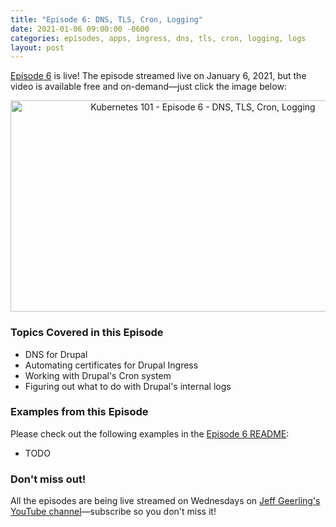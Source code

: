 ```yaml
---
title: "Episode 6: DNS, TLS, Cron, Logging"
date: 2021-01-06 09:00:00 -0600
categories: episodes, apps, ingress, dns, tls, cron, logging, logs
layout: post
---
```

[Episode 6](https://www.youtube.com/watch?v=E1_uINjq2As) is live! The episode streamed live on January 6, 2021, but the video is available free and on-demand—just click the image below:

<div style="text-align: center;" class="thumb-wrapper">
  <a href="https://www.youtube.com/watch?v=E1_uINjq2As">
    <img src="/assets/images/episode-06.jpg" width="600" height="338" alt="Kubernetes 101 - Episode 6 - DNS, TLS, Cron, Logging" class="parent-img-responsive"><span></span>
  </a>
</div>

### Topics Covered in this Episode

  - DNS for Drupal
  - Automating certificates for Drupal Ingress
  - Working with Drupal's Cron system
  - Figuring out what to do with Drupal's internal logs

### Examples from this Episode

Please check out the following examples in the [Episode 6 README](https://github.com/geerlingguy/kubernetes-101/tree/master/episode-06):

  - TODO

### Don't miss out!

All the episodes are being live streamed on Wednesdays on [Jeff Geerling's YouTube channel](https://www.youtube.com/c/JeffGeerling)—subscribe so you don't miss it!
